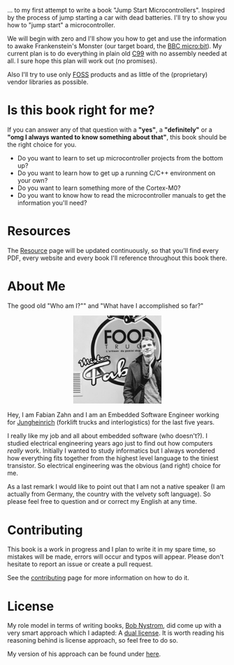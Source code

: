 ... to my first attempt to write a book "Jump Start Microcontrollers". Inspired by
the process of jump starting a car with dead batteries. I'll try to show you how to
"jump start" a microcontroller.

We will begin with zero and I'll show you how to get and use the information to awake
Frankenstein's Monster (our target board, the [BBC micro:bit](https://microbit.org/)). My current plan is to do everything in plain old [C99](https://en.wikipedia.org/wiki/C99) with no assembly needed at all. I sure hope this plan will work out (no promises).

Also I'll try to use only [FOSS](https://en.unesco.org/foss) products and as little of the (proprietary) vendor libraries as possible.

# Is this book right for me?
If you can answer any of that question with a **"yes"**, a **"definitely"** or a **"omg I always wanted to know something about that"**, this book should be the right choice for you.
- Do you want to learn to set up microcontroller projects from the bottom up?
- Do you want to learn how to get up a running C/C++ environment on your own?
- Do you want to learn something more of the Cortex-M0?
- Do you want to know how to read the microcontroller manuals to get the information you'll need?

# Resources
The [Resource](resources.md) page will be updated continuously, so that you'll find every PDF, every website and
every book I'll reference throughout this book there.

# About Me
The good old "Who am I?"" and "What have I accomplished so far?"

<center>
<img src="images/me.jpg" width="40%">
</center>

Hey, I am Fabian Zahn and I am an Embedded Software Engineer working for [Jungheinrich](https://www.jungheinrich.com/) (forklift trucks and interlogistics) for the last five years.

I really like my job and all about embedded software (who doesn't?). I studied electrical engineering years ago just to find out how computers *really* work. Initially I wanted to study informatics but I always wondered how everything fits together from the highest level language to the tiniest transistor. So electrical engineering was the obvious (and right) choice for me.

As a last remark I would like to point out that I am not a native speaker (I am actually from Germany, the country with the velvety soft language). So please feel free to question and or correct my English at any time.

# Contributing
This book is a work in progress and I plan to write it in my spare time, so mistakes will be made, errors
will occur and typos will appear. Please don't hesitate to report an issue or create a pull request.

See the [contributing](contributing.md) page for more information on how to do it.

# License
My role model in terms of writing books, [Bob Nystrom](https://twitter.com/munificentbob), did come up with a very smart approach which I adapted: A [dual license](https://github.com/munificent/craftinginterpreters/blob/master/LICENSE).
It is worth reading his reasoning behind is license approach, so feel free to do so.

My version of his approach can be found under [here](license.md).
